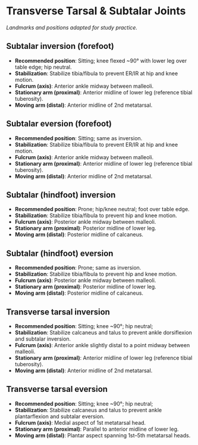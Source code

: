 # Transverse Tarsal & Subtalar Joints

_Landmarks and positions adapted for study practice._

## Subtalar inversion (forefoot)
- **Recommended position**: Sitting; knee flexed ~90° with lower leg over table edge; hip neutral.
- **Stabilization**: Stabilize tibia/fibula to prevent ER/IR at hip and knee motion.
- **Fulcrum (axis)**: Anterior ankle midway between malleoli.
- **Stationary arm (proximal)**: Anterior midline of lower leg (reference tibial tuberosity).
- **Moving arm (distal)**: Anterior midline of 2nd metatarsal.

## Subtalar eversion (forefoot)
- **Recommended position**: Sitting; same as inversion.
- **Stabilization**: Stabilize tibia/fibula to prevent ER/IR at hip and knee motion.
- **Fulcrum (axis)**: Anterior ankle midway between malleoli.
- **Stationary arm (proximal)**: Anterior midline of lower leg (reference tibial tuberosity).
- **Moving arm (distal)**: Anterior midline of 2nd metatarsal.

## Subtalar (hindfoot) inversion
- **Recommended position**: Prone; hip/knee neutral; foot over table edge.
- **Stabilization**: Stabilize tibia/fibula to prevent hip and knee motion.
- **Fulcrum (axis)**: Posterior ankle midway between malleoli.
- **Stationary arm (proximal)**: Posterior midline of lower leg.
- **Moving arm (distal)**: Posterior midline of calcaneus.

## Subtalar (hindfoot) eversion
- **Recommended position**: Prone; same as inversion.
- **Stabilization**: Stabilize tibia/fibula to prevent hip and knee motion.
- **Fulcrum (axis)**: Posterior ankle midway between malleoli.
- **Stationary arm (proximal)**: Posterior midline of lower leg.
- **Moving arm (distal)**: Posterior midline of calcaneus.

## Transverse tarsal inversion
- **Recommended position**: Sitting; knee ~90°; hip neutral;
- **Stabilization**: Stabilize calcaneus and talus to prevent ankle dorsiflexion and subtalar inversion.
- **Fulcrum (axis)**: Anterior ankle slightly distal to a point midway between malleoli.
- **Stationary arm (proximal)**: Anterior midline of lower leg (reference tibial tuberosity).
- **Moving arm (distal)**: Anterior midline of 2nd metatarsal.

## Transverse tarsal eversion
- **Recommended position**: Sitting; knee ~90°; hip neutral;
- **Stabilization**: Stabilize calcaneus and talus to prevent ankle plantarflexion and subtalar eversion.
- **Fulcrum (axis)**: Medial aspect of 1st metatarsal head.
- **Stationary arm (proximal)**: Parallel to anterior midline of lower leg.
- **Moving arm (distal)**: Plantar aspect spanning 1st–5th metatarsal heads.
